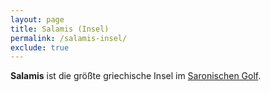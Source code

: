 ```yaml
---
layout: page
title: Salamis (Insel)
permalink: /salamis-insel/
exclude: true
---
```


**Salamis** ist die größte griechische Insel im [Saronischen Golf](/saronischer-golf/).
